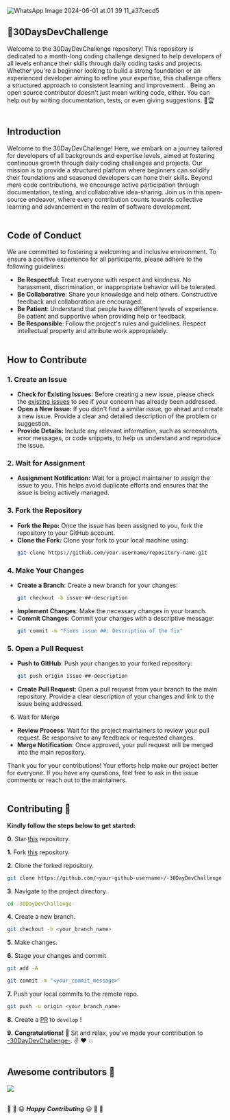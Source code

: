 

![WhatsApp Image 2024-06-01 at 01 39 11_a37cecd5](https://github.com/jitacm/-30DayDevChallenge-/assets/163456457/4ffbc7ed-b9be-4469-b888-563d7e7fba5f)


📌30DaysDevChallenge
------------------
Welcome to the 30DayDevChallenge repository! This repository is dedicated to a month-long coding challenge designed to help developers of all levels enhance their skills through daily coding tasks and projects. Whether you're a beginner looking to build a strong foundation or an experienced developer aiming to refine your expertise, this challenge offers a structured approach to consistent learning and improvement. .
Being an open source contributor doesn't just mean writing code, either. You can help out by writing documentation, tests, or even giving suggestions. 🌟🏆
<br><br>

## Introduction
Welcome to the 30DayDevChallenge! Here, we embark on a journey tailored for developers of all backgrounds and expertise levels, aimed at fostering continuous growth through daily coding challenges and projects. Our mission is to provide a structured platform where beginners can solidify their foundations and seasoned developers can hone their skills. Beyond mere code contributions, we encourage active participation through documentation, testing, and collaborative idea-sharing. Join us in this open-source endeavor, where every contribution counts towards collective learning and advancement in the realm of software development.
<br><br>

## Code of Conduct
We are committed to fostering a welcoming and inclusive environment. To ensure a positive experience for all participants, please adhere to the following guidelines:

- **Be Respectful**: Treat everyone with respect and kindness. No harassment, discrimination, or inappropriate behavior will be tolerated.
- **Be Collaborative**: Share your knowledge and help others. Constructive feedback and collaboration are encouraged.
- **Be Patient**: Understand that people have different levels of experience. Be patient and supportive when providing help or feedback.
- **Be Responsible**: Follow the project's rules and guidelines. Respect intellectual property and attribute work appropriately.
<br><br>



## How to Contribute

### 1. Create an Issue

- **Check for Existing Issues:** Before creating a new issue, please check the [existing issues](link-to-issues) to see if your concern has already been addressed.
- **Open a New Issue:** If you didn't find a similar issue, go ahead and create a new issue. Provide a clear and detailed description of the problem or suggestion.
- **Provide Details:** Include any relevant information, such as screenshots, error messages, or code snippets, to help us understand and reproduce the issue.

### 2. Wait for Assignment

- **Assignment Notification:** Wait for a project maintainer to assign the issue to you. This helps avoid duplicate efforts and ensures that the issue is being actively managed.

### 3. Fork the Repository

- **Fork the Repo:** Once the issue has been assigned to you, fork the repository to your GitHub account.
- **Clone the Fork:** Clone your fork to your local machine using:
  ```bash
  git clone https://github.com/your-username/repository-name.git
### 4. Make Your Changes
- **Create a Branch**: Create a new branch for your changes:
   ```bash
  git checkout -b issue-##-description
- **Implement Changes**: Make the necessary changes in your branch.
- **Commit Changes**: Commit your changes with a descriptive message:
    ```bash
  git commit -m "Fixes issue ##: Description of the fix"

### 5. Open a Pull Request
- **Push to GitHub**: Push your changes to your forked repository:
   ```bash
  git push origin issue-##-description
- **Create Pull Request**: Open a pull request from your branch to the main repository. Provide a clear description of your changes and link to the issue being addressed.

6. Wait for Merge
- **Review Process**: Wait for the project maintainers to review your pull request. Be responsive to any feedback or requested changes.
- **Merge Notification**: Once approved, your pull request will be merged into the main repository.

Thank you for your contributions! Your efforts help make our project better for everyone. If you have any questions, feel free to ask in the issue comments or reach out to the maintainers.
<br><br>
## Contributing :handshake:

 **Kindly follow the steps below to get started:** 

**0.** Star [this](https://github.com/jitacm/-30DayDevChallenge-) repository.

**1.** Fork [this](https://github.com/jitacm/-30DayDevChallenge-) repository.

**2.** Clone the forked repository.

```bash
git clone https://github.com/<your-github-username>/-30DayDevChallenge-
```

**3.** Navigate to the project directory.

```bash
cd -30DayDevChallenge-
```

**4.** Create a new branch.

```bash
git checkout -b <your_branch_name>
```

**5.** Make changes.

**6.** Stage your changes and commit

```bash
git add -A

git commit -m "<your_commit_message>"
```

**7.** Push your local commits to the remote repo.

```bash
git push -u origin <your_branch_name>
```

**8.** Create a [PR](https://help.github.com/en/github/collaborating-with-issues-and-pull-requests/creating-a-pull-request) to `develop` !

**9.** **Congratulations!** :tada: Sit and relax, you've made your contribution to [-30DayDevChallenge-](https://github.com/jitacm/-30DayDevChallenge-). :v: :heart: 💥
<br><br>

## Awesome contributors :star_struck:
<a href="https://github.com/jitacm/-30DayDevChallenge-/graphs/contributors">
  <img src="https://contrib.rocks/image?repo=jitacm/-30DaysDevChallenge-" />
</a> <br><br>

:tada: :confetti_ball: :smiley: _**Happy Contributing**_ :smiley: :confetti_ball: :tada:   
